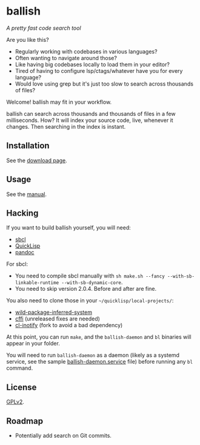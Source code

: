 # ballish

_A pretty fast code search tool_

Are you like this?

- Regularly working with codebases in various languages?
- Often wanting to navigate around those?
- Like having big codebases locally to load them in your editor?
- Tired of having to configure lsp/ctags/whatever have you for every
  language?
- Would love using grep but it's just too slow to search across
  thousands of files?

Welcome! ballish may fit in your workflow.

ballish can search across thousands and thousands of files in a few
milliseconds. How? It will index your source code, live, whenever it
changes. Then searching in the index is instant.

## Installation

See the [download page](https://ballish.margaine.com/download.html).

## Usage

See the [manual](https://ballish.margaine.com/manual.html).

## Hacking

If you want to build ballish yourself, you will need:

- [sbcl][2]
- [QuickLisp][3]
- [pandoc][4]

For sbcl:

- You need to compile sbcl manually with `sh make.sh --fancy
  --with-sb-linkable-runtime --with-sb-dynamic-core`.
- You need to skip version 2.0.4. Before and after are fine.

You also need to clone those in your `~/quicklisp/local-projects/`:

- [wild-package-inferred-system][5]
- [cffi][6] (unreleased fixes are needed)
- [cl-inotify][7] (fork to avoid a bad dependency)

At this point, you can run `make`, and the `ballish-daemon` and `bl`
binaries will appear in your folder.

You will need to run `ballish-daemon` as a daemon (likely as a systemd
service, see the sample [ballish-daemon.service][8] file) before
running any `bl` command.

## License

[GPLv2][9].

## Roadmap

- Potentially add search on Git commits.


  [0]: MANUAL.md
  [1]: https://gitlab.com/ralt/ballish/-/releases
  [2]: http://sbcl.org
  [3]: https://www.quicklisp.org/beta/
  [4]: https://pandoc.org/
  [5]: https://github.com/privet-kitty/wild-package-inferred-system
  [6]: https://github.com/cffi/cffi
  [7]: https://github.com/ralt/cl-inotify
  [8]: ballish-daemon.service
  [9]: LICENSE
